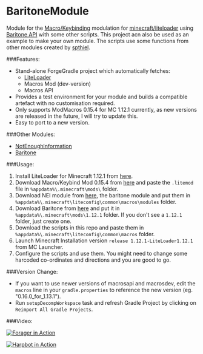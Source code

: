 # BaritoneModule
Module for the [Macro/Keybinding](https://www.minecraftforum.net/forums/mapping-and-modding-java-edition/minecraft-mods/1275039-macro-keybind-mod) modulation for [minecraft/liteloader](https://www.liteloader.com/) using [Baritone API](https://github.com/cabaletta/baritone) with some other scripts. This project acn also be used as an example to make your own module. The scripts use some functions from other modules created by [spthiel](https://github.com/spthiel). 

###Features:
* Stand-alone ForgeGradle project which automatically fetches:
    * [LiteLoader](https://www.liteloader.com/)
    * Macros Mod (dev-version)
    * Macros API
* Provides a test environment for your module and builds a compatible artefact with no customisation required.
* Only supports ModMacros 0.15.4 for MC 1.12.1 currently, as new versions are released in the future, I will try to update this.
* Easy to port to a new version.

###Other Modules:
* [NotEnoughInformation](https://github.com/spthiel/NotEnoughInformation/)
* [Baritone](https://github.com/cabaletta/baritone)

###Usage:
1. Install LiteLoader for Minecraft 1.12.1 from [here](https://www.liteloader.com/download).
2. Download Macro/Keybind Mod 0.15.4 from [here](https://www.minecraftforum.net/forums/mapping-and-modding-java-edition/minecraft-mods/1275039-macro-keybind-mod#dl) and paste the `.litemod` file in `%appdata%\.minecraft\mods\` folder.
3. Download NEI module from [here](https://github.com/spthiel/Modules/blob/master/modules/nei/module_NotEnoughInformation-1.1.1-26.1-0.15.4-mc1.12.1.jar), the baritone module and put them in `%appdata%\.minecraft\liteconfig\common\macros\modules` folder.
4. Download Baritone from [here](https://github.com/cabaletta/baritone/releases/download/v1.2.14/baritone-api-forge-1.2.14.jar) and put it in `%appdata%\.minecraft\mods\1.12.1` folder. If you don't see a `1.12.1` folder, just create one.
5. Download the scripts in this repo and paste them in `%appdata%\.minecraft\liteconfig\common\macros` folder.
6. Launch Minecraft Installation version `release 1.12.1-LiteLoader1.12.1` from MC Launcher.
7. Configure the scripts and use them. You might need to change some harcoded co-ordinates and directions and you are good to go.

###Version Change:

* If you want to use newer versions of macrosapi and macrosdev, edit the `macros` line in your `gradle.properties` to reference the new version (eg. "0.16.0_for_1.13.1").
* Run `setupDecompWorkspace` task and refresh Gradle Project by clicking on `Reimport All Gradle Projects`.
   
###Video:

[![Forager in Action](http://img.youtube.com/vi/bgWFh9VhhUY/0.jpg)](https://youtu.be/bgWFh9VhhUY)

[![Harpbot in Action](http://img.youtube.com/vi/b2HJrHl6v4k/0.jpg)](https://youtu.be/b2HJrHl6v4k)